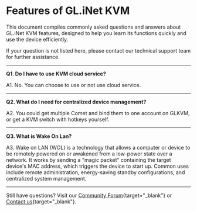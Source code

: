 # Features of GL.iNet KVM

This document compiles commonly asked questions and answers about GL.iNet KVM features, designed to help you learn its functions quickly and use the device efficiently. 

If your question is not listed here, please contact our technical support team for further assistance.

---

**Q1. Do I have to use KVM cloud service?**

A1. No. You can choose to use or not use cloud service.

---

**Q2. What do I need for centralized device management?**

A2. You could get multiple Comet and bind them to one account on GLKVM, or get a KVM switch with hotkeys yourself.

---

**Q3. What is Wake On Lan?**

A3. Wake on LAN (WOL) is a technology that allows a computer or device to be remotely powered on or awakened from a low-power state over a network. It works by sending a "magic packet" containing the target device's MAC address, which triggers the device to start up. Common uses include remote administration, energy-saving standby configurations, and centralized system management.

---

Still have questions? Visit our [Community Forum](https://forum.gl-inet.com){target="_blank"} or [Contact us](https://www.gl-inet.com/contacts/){target="_blank"}.